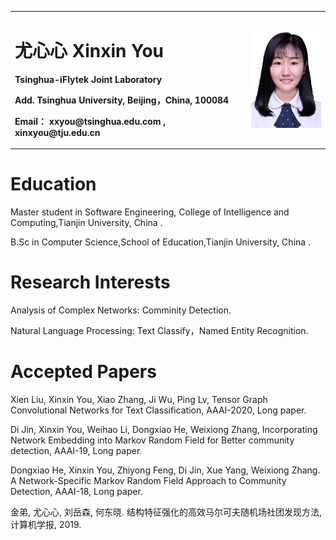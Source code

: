 <table border="0">
  <tr>
    <td width="75%">
      <h1>尤心心 Xinxin You</h1>
      <p><b>Tsinghua-iFlytek Joint Laboratory  </b></p>
      <p><b>Add. Tsinghua University, Beijing，China, 100084  </b></p>
      <p><b>Email： xxyou@tsinghua.edu.com , xinxyou@tju.edu.cn  </b></p>
    </td>
    <td width="25%">
      <img src="/xinxinyou.jpg" width="100%">      
    </td>
  </tr>
</table>


<h1>Education</h1>
<p> Master student in Software Engineering, College of Intelligence and Computing,Tianjin University, China .</p>
<p> B.Sc in Computer Science,School of Education,Tianjin University, China .</p>
 
 
<h1>Research Interests</h1>
<p> Analysis of Complex Networks: Comminity Detection.</p>
<p> Natural Language Processing: Text Classify，Named Entity Recognition.</p>


<h1>Accepted Papers</h1>
<p> Xien Liu, Xinxin You, Xiao Zhang, Ji Wu, Ping Lv, Tensor Graph Convolutional Networks for Text Classification, AAAI-2020, Long paper.</p>
<p> Di Jin, Xinxin You, Weihao Li, Dongxiao He, Weixiong Zhang, Incorporating Network Embedding into Markov Random Field for Better community detection, AAAI-19, Long paper.</p>
<p> Dongxiao He, Xinxin You, Zhiyong Feng, Di Jin, Xue Yang, Weixiong Zhang. A Network-Specific Markov Random Field Approach to Community Detection, AAAI-18, Long paper.</p>
<p> 金弟, 尤心心, 刘岳森, 何东晓. 结构特征强化的高效马尔可夫随机场社团发现方法, 计算机学报, 2019.</p>
